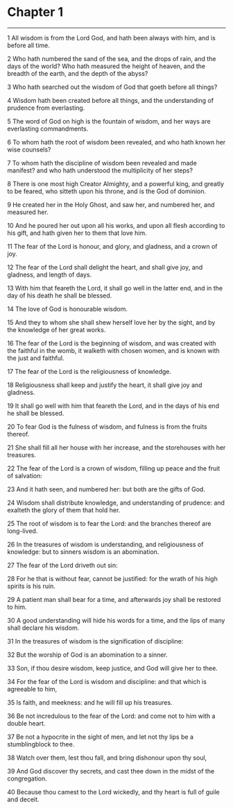 # Chapter 1

***

1 All wisdom is from the Lord God, and hath been always with him, and is before all time.

2 Who hath numbered the sand of the sea, and the drops of rain, and the days of the world? Who hath measured the height of heaven, and the breadth of the earth, and the depth of the abyss?

3 Who hath searched out the wisdom of God that goeth before all things?

4 Wisdom hath been created before all things, and the understanding of prudence from everlasting.

5 The word of God on high is the fountain of wisdom, and her ways are everlasting commandments.

6 To whom hath the root of wisdom been revealed, and who hath known her wise counsels?

7 To whom hath the discipline of wisdom been revealed and made manifest? and who hath understood the multiplicity of her steps?

8 There is one most high Creator Almighty, and a powerful king, and greatly to be feared, who sitteth upon his throne, and is the God of dominion.

9 He created her in the Holy Ghost, and saw her, and numbered her, and measured her.

10 And he poured her out upon all his works, and upon all flesh according to his gift, and hath given her to them that love him.

11 The fear of the Lord is honour, and glory, and gladness, and a crown of joy.

12 The fear of the Lord shall delight the heart, and shall give joy, and gladness, and length of days.

13 With him that feareth the Lord, it shall go well in the latter end, and in the day of his death he shall be blessed.

14 The love of God is honourable wisdom.

15 And they to whom she shall shew herself love her by the sight, and by the knowledge of her great works.

16 The fear of the Lord is the beginning of wisdom, and was created with the faithful in the womb, it walketh with chosen women, and is known with the just and faithful.

17 The fear of the Lord is the religiousness of knowledge.

18 Religiousness shall keep and justify the heart, it shall give joy and gladness.

19 It shall go well with him that feareth the Lord, and in the days of his end he shall be blessed.

20 To fear God is the fulness of wisdom, and fulness is from the fruits thereof.

21 She shall fill all her house with her increase, and the storehouses with her treasures.

22 The fear of the Lord is a crown of wisdom, filling up peace and the fruit of salvation:

23 And it hath seen, and numbered her: but both are the gifts of God.

24 Wisdom shall distribute knowledge, and understanding of prudence: and exalteth the glory of them that hold her.

25 The root of wisdom is to fear the Lord: and the branches thereof are long-lived.

26 In the treasures of wisdom is understanding, and religiousness of knowledge: but to sinners wisdom is an abomination.

27 The fear of the Lord driveth out sin:

28 For he that is without fear, cannot be justified: for the wrath of his high spirits is his ruin.

29 A patient man shall bear for a time, and afterwards joy shall be restored to him.

30 A good understanding will hide his words for a time, and the lips of many shall declare his wisdom.

31 In the treasures of wisdom is the signification of discipline:

32 But the worship of God is an abomination to a sinner.

33 Son, if thou desire wisdom, keep justice, and God will give her to thee.

34 For the fear of the Lord is wisdom and discipline: and that which is agreeable to him,

35 Is faith, and meekness: and he will fill up his treasures.

36 Be not incredulous to the fear of the Lord: and come not to him with a double heart.

37 Be not a hypocrite in the sight of men, and let not thy lips be a stumblingblock to thee.

38 Watch over them, lest thou fall, and bring dishonour upon thy soul,

39 And God discover thy secrets, and cast thee down in the midst of the congregation.

40 Because thou camest to the Lord wickedly, and thy heart is full of guile and deceit.

